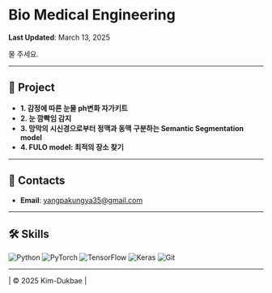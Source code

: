 #  Bio Medical Engineering

**Last Updated**: March 13, 2025

물 주세요.

---

## 🚀 Project
- **1. 감정에 따른 눈물 ph변화 자가키트**
- **2. 눈 깜빡임 감지**
- **3. 망막의 시신경으로부터 정맥과 동맥 구분하는 Semantic Segmentation model**
- **4. FULO model: 최적의 장소 찾기**


---

## 📡 Contacts
- **Email**: [yangpakungya35@gmail.com](yangpakungya35@gmail.com)

---

## 🛠️ Skills
![Python](https://img.shields.io/badge/Python-%233776AB.svg?style=flat&logo=python&logoColor=white)  ![PyTorch](https://img.shields.io/badge/PyTorch-%23EE4C2C.svg?style=flat&logo=pytorch&logoColor=white)  ![TensorFlow](https://img.shields.io/badge/TensorFlow-%23FF6F00.svg?style=flat&logo=tensorflow&logoColor=white) ![Keras](https://img.shields.io/badge/Keras-%23D00000.svg?style=flat&logo=keras&logoColor=white) ![Git](https://img.shields.io/badge/Git-%23F05033.svg?style=flat&logo=git&logoColor=white) 

---

| © 2025 Kim-Dukbae |
